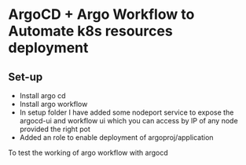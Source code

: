 # ArgoCD + Argo Workflow to Automate k8s resources deployment 


## Set-up
- Install argo cd
- Install argo workflow
- In setup folder I have added some nodeport service to expose the argocd-ui and workflow ui which you can access by IP of any node provided the right pot
- Added an role to enable deployment of argoproj/application 

To test the working of argo workflow with argocd
